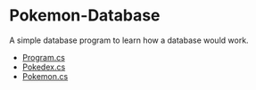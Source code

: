 # Pokemon-Database
A simple database program to learn how a database would work.

* [Program.cs](https://github.com/bas-boop/Pokemon-Database/blob/master/Database/Database/Program.cs)
* [Pokedex.cs](https://github.com/bas-boop/Pokemon-Database/blob/master/Database/Database/Pokedex.cs)
* [Pokemon.cs](https://github.com/bas-boop/Pokemon-Database/blob/master/Database/Database/Pokemon.cs)
